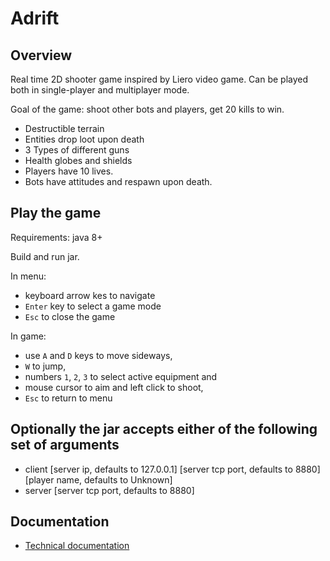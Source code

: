 # Adrift

## Overview

Real time 2D shooter game inspired by Liero video game.
Can be played both in single-player and multiplayer mode.

Goal of the game: shoot other bots and players, get 20 kills to win. 

* Destructible terrain
* Entities drop loot upon death
* 3 Types of different guns
* Health globes and shields
* Players have 10 lives.
* Bots have attitudes and respawn upon death.

## Play the game

Requirements: java 8+

Build and run jar.

In menu:
* keyboard arrow kes to navigate
* `Enter` key to select a game mode
* `Esc` to close the game

In game: 
* use `A` and `D` keys to move sideways, 
* `W` to jump, 
* numbers `1`, `2`, `3` to select active equipment and 
* mouse cursor to aim and left click to shoot,
* `Esc` to return to menu

## Optionally the jar accepts either of the following set of arguments

* client [server ip, defaults to 127.0.0.1] [server tcp port, defaults to 8880] [player name, defaults to Unknown]
* server [server tcp port, defaults to 8880]

## Documentation

* [Technical documentation](docs/technical.md)

